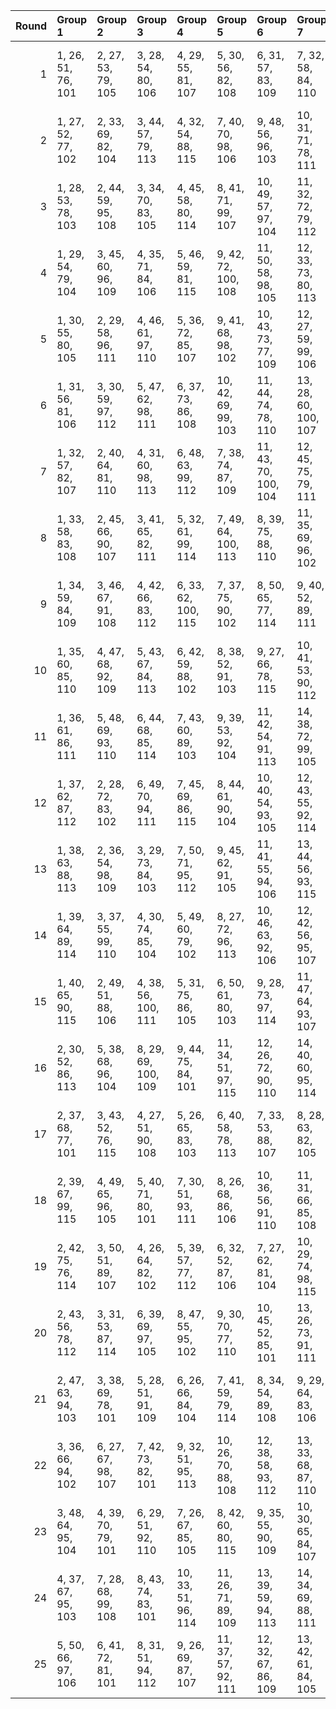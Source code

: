 |   Round | Group 1            | Group 2            | Group 3             | Group 4             | Group 5             | Group 6              | Group 7              | Group 8              | Group 9             | Group 10             | Group 11             | Group 12            | Group 13             | Group 14             | Group 15             | Group 16       | Group 17       | Group 18        | Group 19        | Group 20       | Group 21        | Group 22       | Group 23        | Group 24       | Group 25       |
|--------:|:-------------------|:-------------------|:--------------------|:--------------------|:--------------------|:---------------------|:---------------------|:---------------------|:--------------------|:---------------------|:---------------------|:--------------------|:---------------------|:---------------------|:---------------------|:---------------|:---------------|:----------------|:----------------|:---------------|:----------------|:---------------|:----------------|:---------------|:---------------|
|       1 | 1, 26, 51, 76, 101 | 2, 27, 53, 79, 105 | 3, 28, 54, 80, 106  | 4, 29, 55, 81, 107  | 5, 30, 56, 82, 108  | 6, 31, 57, 83, 109   | 7, 32, 58, 84, 110   | 8, 33, 59, 85, 111   | 9, 34, 60, 86, 112  | 10, 35, 61, 87, 113  | 11, 36, 62, 88, 114  | 12, 37, 63, 89, 115 | 23, 48, 74, 100, 102 | 24, 49, 75, 77, 103  | 25, 50, 52, 78, 104  | 13, 38, 64, 90 | 14, 39, 65, 91 | 15, 40, 66, 92  | 16, 41, 67, 93  | 17, 42, 68, 94 | 18, 43, 69, 95  | 19, 44, 70, 96 | 20, 45, 71, 97  | 21, 46, 72, 98 | 22, 47, 73, 99 |
|       2 | 1, 27, 52, 77, 102 | 2, 33, 69, 82, 104 | 3, 44, 57, 79, 113  | 4, 32, 54, 88, 115  | 7, 40, 70, 98, 106  | 9, 48, 56, 96, 103   | 10, 31, 71, 78, 111  | 11, 46, 53, 86, 101  | 14, 26, 74, 92, 112 | 17, 37, 72, 91, 114  | 18, 47, 66, 89, 110  | 19, 41, 64, 85, 109 | 21, 35, 59, 100, 105 | 23, 50, 55, 93, 108  | 25, 43, 58, 94, 107  | 5, 29, 63, 90  | 6, 38, 65, 95  | 8, 45, 73, 81   | 12, 28, 61, 76  | 13, 36, 51, 99 | 15, 49, 67, 87  | 16, 42, 62, 97 | 20, 39, 60, 84  | 22, 34, 75, 80 | 24, 30, 68, 83 |
|       3 | 1, 28, 53, 78, 103 | 2, 44, 59, 95, 108 | 3, 34, 70, 83, 105  | 4, 45, 58, 80, 114  | 8, 41, 71, 99, 107  | 10, 49, 57, 97, 104  | 11, 32, 72, 79, 112  | 12, 47, 54, 87, 101  | 15, 26, 75, 93, 113 | 18, 38, 73, 92, 115  | 19, 48, 67, 90, 111  | 20, 42, 65, 86, 110 | 21, 40, 61, 85, 102  | 22, 36, 60, 77, 106  | 24, 27, 56, 94, 109  | 5, 33, 55, 89  | 6, 30, 64, 91  | 7, 39, 66, 96   | 9, 46, 74, 82   | 13, 29, 62, 76 | 14, 37, 51, 100 | 16, 50, 68, 88 | 17, 43, 63, 98  | 23, 35, 52, 81 | 25, 31, 69, 84 |
|       4 | 1, 29, 54, 79, 104 | 3, 45, 60, 96, 109 | 4, 35, 71, 84, 106  | 5, 46, 59, 81, 115  | 9, 42, 72, 100, 108 | 11, 50, 58, 98, 105  | 12, 33, 73, 80, 113  | 13, 48, 55, 88, 101  | 14, 30, 63, 76, 102 | 16, 26, 52, 94, 114  | 20, 49, 68, 91, 112  | 21, 43, 66, 87, 111 | 22, 41, 62, 86, 103  | 23, 37, 61, 78, 107  | 25, 28, 57, 95, 110  | 2, 32, 70, 85  | 6, 34, 56, 90  | 7, 31, 65, 92   | 8, 40, 67, 97   | 10, 47, 75, 83 | 15, 38, 51, 77  | 17, 27, 69, 89 | 18, 44, 64, 99  | 19, 39, 74, 93 | 24, 36, 53, 82 |
|       5 | 1, 30, 55, 80, 105 | 2, 29, 58, 96, 111 | 4, 46, 61, 97, 110  | 5, 36, 72, 85, 107  | 9, 41, 68, 98, 102  | 10, 43, 73, 77, 109  | 12, 27, 59, 99, 106  | 13, 34, 74, 81, 114  | 14, 49, 56, 89, 101 | 15, 31, 64, 76, 103  | 17, 26, 53, 95, 115  | 21, 50, 69, 92, 113 | 22, 44, 67, 88, 112  | 23, 42, 63, 87, 104  | 24, 38, 62, 79, 108  | 3, 33, 71, 86  | 6, 47, 60, 82  | 7, 35, 57, 91   | 8, 32, 66, 93   | 11, 48, 52, 84 | 16, 39, 51, 78  | 18, 28, 70, 90 | 19, 45, 65, 100 | 20, 40, 75, 94 | 25, 37, 54, 83 |
|       6 | 1, 31, 56, 81, 106 | 3, 30, 59, 97, 112 | 5, 47, 62, 98, 111  | 6, 37, 73, 86, 108  | 10, 42, 69, 99, 103 | 11, 44, 74, 78, 110  | 13, 28, 60, 100, 107 | 14, 35, 75, 82, 115  | 15, 50, 57, 90, 101 | 16, 32, 65, 76, 104  | 19, 29, 71, 91, 102  | 22, 27, 70, 93, 114 | 23, 45, 68, 89, 113  | 24, 43, 64, 88, 105  | 25, 39, 63, 80, 109  | 2, 38, 55, 84  | 4, 34, 72, 87  | 7, 48, 61, 83   | 8, 36, 58, 92   | 9, 33, 67, 94  | 12, 49, 53, 85  | 17, 40, 51, 79 | 18, 26, 54, 96  | 20, 46, 66, 77 | 21, 41, 52, 95 |
|       7 | 1, 32, 57, 82, 107 | 2, 40, 64, 81, 110 | 4, 31, 60, 98, 113  | 6, 48, 63, 99, 112  | 7, 38, 74, 87, 109  | 11, 43, 70, 100, 104 | 12, 45, 75, 79, 111  | 13, 50, 54, 86, 102  | 14, 29, 61, 77, 108 | 16, 27, 58, 91, 101  | 17, 33, 66, 76, 105  | 20, 30, 72, 92, 103 | 23, 28, 71, 94, 115  | 24, 46, 69, 90, 114  | 25, 44, 65, 89, 106  | 3, 39, 56, 85  | 5, 35, 73, 88  | 8, 49, 62, 84   | 9, 37, 59, 93   | 10, 34, 68, 95 | 15, 36, 52, 83  | 18, 41, 51, 80 | 19, 26, 55, 97  | 21, 47, 67, 78 | 22, 42, 53, 96 |
|       8 | 1, 33, 58, 83, 108 | 2, 45, 66, 90, 107 | 3, 41, 65, 82, 111  | 5, 32, 61, 99, 114  | 7, 49, 64, 100, 113 | 8, 39, 75, 88, 110   | 11, 35, 69, 96, 102  | 12, 44, 71, 77, 105  | 13, 46, 52, 80, 112 | 14, 27, 55, 87, 103  | 15, 30, 62, 78, 109  | 17, 28, 59, 92, 101 | 18, 34, 67, 76, 106  | 21, 31, 73, 93, 104  | 25, 47, 70, 91, 115  | 4, 40, 57, 86  | 6, 36, 74, 89  | 9, 50, 63, 85   | 10, 38, 60, 94  | 16, 37, 53, 84 | 19, 42, 51, 81  | 20, 26, 56, 98 | 22, 48, 68, 79  | 23, 43, 54, 97 | 24, 29, 72, 95 |
|       9 | 1, 34, 59, 84, 109 | 3, 46, 67, 91, 108 | 4, 42, 66, 83, 112  | 6, 33, 62, 100, 115 | 7, 37, 75, 90, 102  | 8, 50, 65, 77, 114   | 9, 40, 52, 89, 111   | 12, 36, 70, 97, 103  | 13, 45, 72, 78, 106 | 14, 47, 53, 81, 113  | 15, 28, 56, 88, 104  | 16, 31, 63, 79, 110 | 18, 29, 60, 93, 101  | 19, 35, 68, 76, 107  | 22, 32, 74, 94, 105  | 2, 48, 71, 92  | 5, 41, 58, 87  | 10, 27, 64, 86  | 11, 39, 61, 95  | 17, 38, 54, 85 | 20, 43, 51, 82  | 21, 26, 57, 99 | 23, 49, 69, 80  | 24, 44, 55, 98 | 25, 30, 73, 96 |
|      10 | 1, 35, 60, 85, 110 | 4, 47, 68, 92, 109 | 5, 43, 67, 84, 113  | 6, 42, 59, 88, 102  | 8, 38, 52, 91, 103  | 9, 27, 66, 78, 115   | 10, 41, 53, 90, 112  | 13, 37, 71, 98, 104  | 14, 46, 73, 79, 107 | 15, 48, 54, 82, 114  | 16, 29, 57, 89, 105  | 17, 32, 64, 80, 111 | 19, 30, 61, 94, 101  | 20, 36, 69, 76, 108  | 23, 33, 75, 95, 106  | 2, 31, 74, 97  | 3, 49, 72, 93  | 7, 34, 63, 77   | 11, 28, 65, 87  | 12, 40, 62, 96 | 18, 39, 55, 86  | 21, 44, 51, 83 | 22, 26, 58, 100 | 24, 50, 70, 81 | 25, 45, 56, 99 |
|      11 | 1, 36, 61, 86, 111 | 5, 48, 69, 93, 110 | 6, 44, 68, 85, 114  | 7, 43, 60, 89, 103  | 9, 39, 53, 92, 104  | 11, 42, 54, 91, 113  | 14, 38, 72, 99, 105  | 15, 47, 74, 80, 108  | 16, 49, 55, 83, 115 | 17, 30, 58, 90, 106  | 18, 33, 65, 81, 112  | 20, 31, 62, 95, 101 | 21, 37, 70, 76, 109  | 22, 45, 51, 84, 102  | 24, 34, 52, 96, 107  | 2, 46, 57, 100 | 3, 32, 75, 98  | 4, 50, 73, 94   | 8, 35, 64, 78   | 10, 28, 67, 79 | 12, 29, 66, 88  | 13, 41, 63, 97 | 19, 40, 56, 87  | 23, 26, 59, 77 | 25, 27, 71, 82 |
|      12 | 1, 37, 62, 87, 112 | 2, 28, 72, 83, 102 | 6, 49, 70, 94, 111  | 7, 45, 69, 86, 115  | 8, 44, 61, 90, 104  | 10, 40, 54, 93, 105  | 12, 43, 55, 92, 114  | 15, 39, 73, 100, 106 | 16, 48, 75, 81, 109 | 18, 31, 59, 91, 107  | 19, 34, 66, 82, 113  | 21, 32, 63, 96, 101 | 22, 38, 71, 76, 110  | 23, 46, 51, 85, 103  | 25, 35, 53, 97, 108  | 3, 47, 58, 77  | 4, 33, 52, 99  | 5, 27, 74, 95   | 9, 36, 65, 79   | 11, 29, 68, 80 | 13, 30, 67, 89  | 14, 42, 64, 98 | 17, 50, 56, 84  | 20, 41, 57, 88 | 24, 26, 60, 78 |
|      13 | 1, 38, 63, 88, 113 | 2, 36, 54, 98, 109 | 3, 29, 73, 84, 103  | 7, 50, 71, 95, 112  | 9, 45, 62, 91, 105  | 11, 41, 55, 94, 106  | 13, 44, 56, 93, 115  | 15, 43, 65, 99, 102  | 16, 40, 74, 77, 107 | 17, 49, 52, 82, 110  | 19, 32, 60, 92, 108  | 20, 35, 67, 83, 114 | 22, 33, 64, 97, 101  | 23, 39, 72, 76, 111  | 24, 47, 51, 86, 104  | 4, 48, 59, 78  | 5, 34, 53, 100 | 6, 28, 75, 96   | 8, 46, 70, 87   | 10, 37, 66, 80 | 12, 30, 69, 81  | 14, 31, 68, 90 | 18, 27, 57, 85  | 21, 42, 58, 89 | 25, 26, 61, 79 |
|      14 | 1, 39, 64, 89, 114 | 3, 37, 55, 99, 110 | 4, 30, 74, 85, 104  | 5, 49, 60, 79, 102  | 8, 27, 72, 96, 113  | 10, 46, 63, 92, 106  | 12, 42, 56, 95, 107  | 16, 44, 66, 100, 103 | 17, 41, 75, 78, 108 | 18, 50, 53, 83, 111  | 20, 33, 61, 93, 109  | 21, 36, 68, 84, 115 | 23, 34, 65, 98, 101  | 24, 40, 73, 76, 112  | 25, 48, 51, 87, 105  | 2, 26, 62, 80  | 6, 35, 54, 77  | 7, 29, 52, 97   | 9, 47, 71, 88   | 11, 38, 67, 81 | 13, 31, 70, 82  | 14, 45, 57, 94 | 15, 32, 69, 91  | 19, 28, 58, 86 | 22, 43, 59, 90 |
|      15 | 1, 40, 65, 90, 115 | 2, 49, 51, 88, 106 | 4, 38, 56, 100, 111 | 5, 31, 75, 86, 105  | 6, 50, 61, 80, 103  | 9, 28, 73, 97, 114   | 11, 47, 64, 93, 107  | 13, 43, 57, 96, 108  | 16, 33, 70, 92, 102 | 17, 45, 67, 77, 104  | 18, 42, 52, 79, 109  | 19, 27, 54, 84, 112 | 21, 34, 62, 94, 110  | 24, 35, 66, 99, 101  | 25, 41, 74, 76, 113  | 3, 26, 63, 81  | 7, 36, 55, 78  | 8, 30, 53, 98   | 10, 48, 72, 89  | 12, 39, 68, 82 | 14, 32, 71, 83  | 15, 46, 58, 95 | 20, 29, 59, 87  | 22, 37, 69, 85 | 23, 44, 60, 91 |
|      16 | 2, 30, 52, 86, 113 | 5, 38, 68, 96, 104 | 8, 29, 69, 100, 109 | 9, 44, 75, 84, 101  | 11, 34, 51, 97, 115 | 12, 26, 72, 90, 110  | 14, 40, 60, 95, 114  | 15, 35, 70, 89, 112  | 16, 45, 64, 87, 108 | 17, 39, 62, 83, 107  | 19, 33, 57, 98, 103  | 21, 48, 53, 91, 106 | 23, 41, 56, 92, 105  | 24, 31, 67, 80, 102  | 25, 42, 55, 77, 111  | 1, 49, 74, 99  | 3, 27, 61, 88  | 4, 36, 63, 93   | 6, 43, 71, 79   | 7, 46, 54, 94  | 10, 50, 59, 76  | 13, 47, 65, 85 | 18, 37, 58, 82  | 20, 32, 73, 78 | 22, 28, 66, 81 |
|      17 | 2, 37, 68, 77, 101 | 3, 43, 52, 76, 115 | 4, 27, 51, 90, 108  | 5, 26, 65, 83, 103  | 6, 40, 58, 78, 113  | 7, 33, 53, 88, 107   | 8, 28, 63, 82, 105   | 13, 49, 66, 95, 109  | 15, 45, 59, 98, 110 | 18, 35, 72, 94, 104  | 19, 47, 69, 79, 106  | 20, 44, 54, 81, 111 | 21, 29, 56, 86, 114  | 23, 36, 64, 96, 112  | 25, 46, 62, 93, 102  | 1, 42, 67, 92  | 9, 38, 57, 80  | 10, 32, 55, 100 | 11, 30, 75, 99  | 12, 50, 74, 91 | 14, 41, 70, 84  | 16, 34, 73, 85 | 17, 48, 60, 97  | 22, 31, 61, 89 | 24, 39, 71, 87 |
|      18 | 2, 39, 67, 99, 115 | 4, 49, 65, 96, 105 | 5, 40, 71, 80, 101  | 7, 30, 51, 93, 111  | 8, 26, 68, 86, 106  | 10, 36, 56, 91, 110  | 11, 31, 66, 85, 108  | 12, 41, 60, 83, 104  | 13, 35, 58, 79, 103 | 16, 28, 69, 98, 112  | 17, 44, 73, 87, 102  | 18, 48, 62, 77, 113 | 21, 38, 75, 97, 107  | 22, 50, 72, 82, 109  | 23, 47, 57, 84, 114  | 1, 45, 70, 95  | 3, 42, 74, 90  | 6, 46, 55, 76   | 9, 43, 61, 81   | 14, 33, 54, 78 | 15, 29, 53, 94  | 19, 37, 52, 88 | 20, 27, 63, 100 | 24, 32, 59, 89 | 25, 34, 64, 92 |
|      19 | 2, 42, 75, 76, 114 | 3, 50, 51, 89, 107 | 4, 26, 64, 82, 102  | 5, 39, 57, 77, 112  | 6, 32, 52, 87, 106  | 7, 27, 62, 81, 104   | 10, 29, 74, 98, 115  | 12, 48, 65, 94, 108  | 14, 44, 58, 97, 109 | 17, 34, 71, 93, 103  | 18, 46, 68, 78, 105  | 19, 43, 53, 80, 110 | 20, 28, 55, 85, 113  | 22, 35, 63, 95, 111  | 25, 36, 67, 100, 101 | 1, 41, 66, 91  | 8, 37, 56, 79  | 9, 31, 54, 99   | 11, 49, 73, 90  | 13, 40, 69, 83 | 15, 33, 72, 84  | 16, 47, 59, 96 | 21, 30, 60, 88  | 23, 38, 70, 86 | 24, 45, 61, 92 |
|      20 | 2, 43, 56, 78, 112 | 3, 31, 53, 87, 114 | 6, 39, 69, 97, 105  | 8, 47, 55, 95, 102  | 9, 30, 70, 77, 110  | 10, 45, 52, 85, 101  | 13, 26, 73, 91, 111  | 15, 41, 61, 96, 115  | 16, 36, 71, 90, 113 | 17, 46, 65, 88, 109  | 18, 40, 63, 84, 108  | 20, 34, 58, 99, 104 | 22, 49, 54, 92, 107  | 24, 42, 57, 93, 106  | 25, 32, 68, 81, 103  | 1, 50, 75, 100 | 4, 28, 62, 89  | 5, 37, 64, 94   | 7, 44, 72, 80   | 11, 27, 60, 76 | 12, 35, 51, 98  | 14, 48, 66, 86 | 19, 38, 59, 83  | 21, 33, 74, 79 | 23, 29, 67, 82 |
|      21 | 2, 47, 63, 94, 103 | 3, 38, 69, 78, 101 | 5, 28, 51, 91, 109  | 6, 26, 66, 84, 104  | 7, 41, 59, 79, 114  | 8, 34, 54, 89, 108   | 9, 29, 64, 83, 106   | 10, 39, 58, 81, 102  | 14, 50, 67, 96, 110 | 16, 46, 60, 99, 111  | 19, 36, 73, 95, 105  | 20, 48, 70, 80, 107 | 21, 45, 55, 82, 112  | 22, 30, 57, 87, 115  | 24, 37, 65, 97, 113  | 1, 43, 68, 93  | 4, 44, 53, 76  | 11, 33, 56, 77  | 12, 31, 52, 100 | 13, 27, 75, 92 | 15, 42, 71, 85  | 17, 35, 74, 86 | 18, 49, 61, 98  | 23, 32, 62, 90 | 25, 40, 72, 88 |
|      22 | 3, 36, 66, 94, 102 | 6, 27, 67, 98, 107 | 7, 42, 73, 82, 101  | 9, 32, 51, 95, 113  | 10, 26, 70, 88, 108 | 12, 38, 58, 93, 112  | 13, 33, 68, 87, 110  | 14, 43, 62, 85, 106  | 15, 37, 60, 81, 105 | 18, 30, 71, 100, 114 | 19, 46, 75, 89, 104  | 20, 50, 64, 79, 115 | 21, 39, 54, 90, 103  | 23, 40, 53, 99, 109  | 24, 28, 74, 84, 111  | 1, 47, 72, 97  | 2, 34, 61, 91  | 4, 41, 69, 77   | 5, 44, 52, 92   | 8, 48, 57, 76  | 11, 45, 63, 83  | 16, 35, 56, 80 | 17, 31, 55, 96  | 22, 29, 65, 78 | 25, 49, 59, 86 |
|      23 | 3, 48, 64, 95, 104 | 4, 39, 70, 79, 101 | 6, 29, 51, 92, 110  | 7, 26, 67, 85, 105  | 8, 42, 60, 80, 115  | 9, 35, 55, 90, 109   | 10, 30, 65, 84, 107  | 11, 40, 59, 82, 103  | 12, 34, 57, 78, 102 | 15, 27, 68, 97, 111  | 17, 47, 61, 100, 112 | 20, 37, 74, 96, 106 | 21, 49, 71, 81, 108  | 22, 46, 56, 83, 113  | 25, 38, 66, 98, 114  | 1, 44, 69, 94  | 2, 41, 73, 89  | 5, 45, 54, 76   | 13, 32, 53, 77  | 14, 28, 52, 93 | 16, 43, 72, 86  | 18, 36, 75, 87 | 19, 50, 62, 99  | 23, 31, 58, 88 | 24, 33, 63, 91 |
|      24 | 4, 37, 67, 95, 103 | 7, 28, 68, 99, 108 | 8, 43, 74, 83, 101  | 10, 33, 51, 96, 114 | 11, 26, 71, 89, 109 | 13, 39, 59, 94, 113  | 14, 34, 69, 88, 111  | 15, 44, 63, 86, 107  | 16, 38, 61, 82, 106 | 18, 32, 56, 97, 102  | 19, 31, 72, 77, 115  | 20, 47, 52, 90, 105 | 22, 40, 55, 91, 104  | 24, 41, 54, 100, 110 | 25, 29, 75, 85, 112  | 1, 48, 73, 98  | 2, 50, 60, 87  | 3, 35, 62, 92   | 5, 42, 70, 78   | 6, 45, 53, 93  | 9, 49, 58, 76   | 12, 46, 64, 84 | 17, 36, 57, 81  | 21, 27, 65, 80 | 23, 30, 66, 79 |
|      25 | 5, 50, 66, 97, 106 | 6, 41, 72, 81, 101 | 8, 31, 51, 94, 112  | 9, 26, 69, 87, 107  | 11, 37, 57, 92, 111 | 12, 32, 67, 86, 109  | 13, 42, 61, 84, 105  | 14, 36, 59, 80, 104  | 17, 29, 70, 99, 113 | 18, 45, 74, 88, 103  | 19, 49, 63, 78, 114  | 20, 38, 53, 89, 102 | 22, 39, 52, 98, 108  | 23, 27, 73, 83, 110  | 24, 48, 58, 85, 115  | 1, 46, 71, 96  | 2, 35, 65, 93  | 3, 40, 68, 100  | 4, 43, 75, 91   | 7, 47, 56, 76  | 10, 44, 62, 82  | 15, 34, 55, 79 | 16, 30, 54, 95  | 21, 28, 64, 77 | 25, 33, 60, 90 |